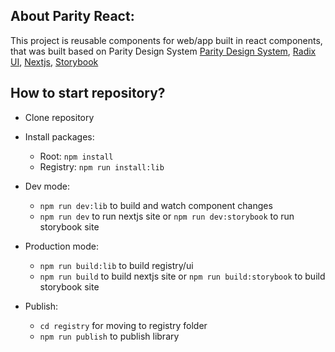 
## About Parity React:

This project is reusable components for web/app built in react components, that was built based on Parity Design System [Parity Design System](#about-parity-react), [Radix UI](https://www.radix-ui.com/), [Nextjs](https://nextjs.org/),  [Storybook](https://storybook.js.org/)

## How to start repository?

- Clone repository

- Install packages:
  - Root: `npm install`
  - Registry: `npm run install:lib`
  
- Dev mode: 
  - `npm run dev:lib` to build and watch component changes
  - `npm run dev` to run nextjs site or `npm run dev:storybook` to run storybook site
  
- Production mode:
  - `npm run build:lib` to build registry/ui
  - `npm run build` to build nextjs site or `npm run build:storybook` to build storybook site

- Publish:
  - `cd registry` for moving to registry folder
  - `npm run publish` to publish library